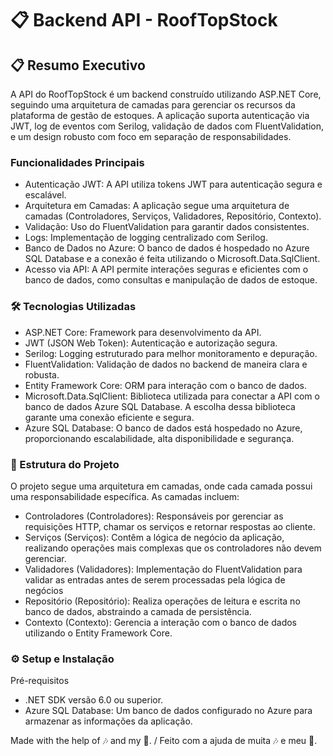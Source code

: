 ﻿# 📋 Backend API - RoofTopStock

## 📋 Resumo Executivo
A API do RoofTopStock é um backend construído utilizando ASP.NET Core, seguindo uma arquitetura de camadas para gerenciar os recursos da plataforma de gestão de estoques. A aplicação suporta autenticação via JWT, log de eventos com Serilog, validação de dados com FluentValidation, e um design robusto com foco em separação de responsabilidades.

### Funcionalidades Principais
- Autenticação JWT: A API utiliza tokens JWT para autenticação segura e escalável.
- Arquitetura em Camadas: A aplicação segue uma arquitetura de camadas (Controladores, Serviços, Validadores, Repositório, Contexto).
- Validação: Uso do FluentValidation para garantir dados consistentes.
- Logs: Implementação de logging centralizado com Serilog.
- Banco de Dados no Azure: O banco de dados é hospedado no Azure SQL Database e a conexão é feita utilizando o Microsoft.Data.SqlClient.
- Acesso via API: A API permite interações seguras e eficientes com o banco de dados, como consultas e manipulação de dados de estoque.

### 🛠️ Tecnologias Utilizadas
- ASP.NET Core: Framework para desenvolvimento da API.
- JWT (JSON Web Token): Autenticação e autorização segura.
- Serilog: Logging estruturado para melhor monitoramento e depuração.
- FluentValidation: Validação de dados no backend de maneira clara e robusta.
- Entity Framework Core: ORM para interação com o banco de dados.
- Microsoft.Data.SqlClient: Biblioteca utilizada para conectar a API com o banco de dados Azure SQL Database. A escolha dessa biblioteca garante uma conexão eficiente e segura.
- Azure SQL Database: O banco de dados está hospedado no Azure, proporcionando escalabilidade, alta disponibilidade e segurança.

### 📂 Estrutura do Projeto
O projeto segue uma arquitetura em camadas, onde cada camada possui uma responsabilidade específica. As camadas incluem:
- Controladores (Controladores): Responsáveis por gerenciar as requisições HTTP, chamar os serviços e retornar respostas ao cliente.
- Serviços (Serviços): Contêm a lógica de negócio da aplicação, realizando operações mais complexas que os controladores não devem gerenciar.
- Validadores (Validadores): Implementação do FluentValidation para validar as entradas antes de serem processadas pela lógica de negócios
- Repositório (Repositório): Realiza operações de leitura e escrita no banco de dados, abstraindo a camada de persistência.
- Contexto (Contexto): Gerencia a interação com o banco de dados utilizando o Entity Framework Core.

###  ⚙️ Setup e Instalação
Pré-requisitos
- .NET SDK versão 6.0 ou superior.
- Azure SQL Database: Um banco de dados configurado no Azure para armazenar as informações da aplicação.

Made with the help of 🎶 and my 🐶. / Feito com a ajuda de muita 🎶 e meu 🐶.
